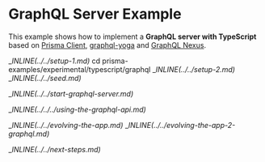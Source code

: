 # GraphQL Server Example

This example shows how to implement a **GraphQL server with TypeScript** based on [Prisma Client](https://github.com/prisma/prisma2/blob/master/docs/prisma-client-js/api.md), [graphql-yoga](https://github.com/prisma/graphql-yoga) and [GraphQL Nexus](https://nexus.js.org/).

__INLINE(../../_setup-1.md)__
cd prisma-examples/experimental/typescript/graphql
__INLINE(../../_setup-2.md)__
__INLINE(../../_seed.md)__

__INLINE(../../_start-graphql-server.md)__

__INLINE(../../../_using-the-graphql-api.md)__

__INLINE(../../_evolving-the-app.md)__
__INLINE(../../_evolving-the-app-2-graphql.md)__

__INLINE(../../_next-steps.md)__